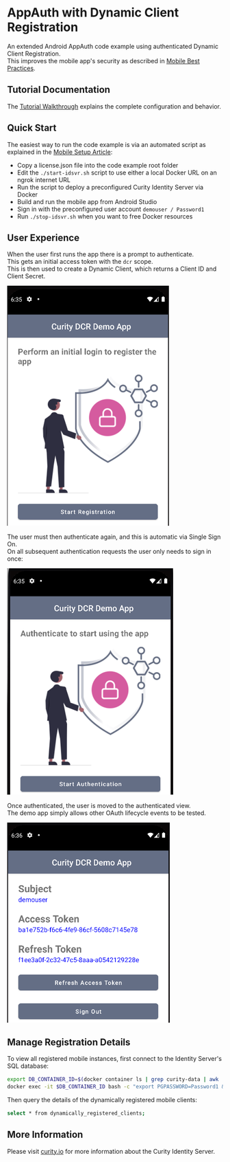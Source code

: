 # AppAuth with Dynamic Client Registration

An extended Android AppAuth code example using authenticated Dynamic Client Registration.\
This improves the mobile app's security as described in [Mobile Best Practices](https://curity.io/resources/learn/oauth-for-mobile-apps-best-practices/).

## Tutorial Documentation

The [Tutorial Walkthrough](https://curity.io/resources/resources/learn/authenticated-dcr-example) explains the complete configuration and behavior.

## Quick Start

The easiest way to run the code example is via an automated script as explained in the [Mobile Setup Article](https://curity.io/resources/learn/mobile-setup-ngrok):

- Copy a license.json file into the code example root folder
- Edit the `./start-idsvr.sh` script to use either a local Docker URL on an ngrok internet URL
- Run the script to deploy a preconfigured Curity Identity Server via Docker
- Build and run the mobile app from Android Studio
- Sign in with the preconfigured user account `demouser / Password1`
- Run `./stop-idsvr.sh` when you want to free Docker resources

## User Experience

When the user first runs the app there is a prompt to authenticate.\
This gets an initial access token with the `dcr` scope.\
This is then used to create a Dynamic Client, which returns a Client ID and Client Secret.

![images](/images/registration-view.png)

The user must then authenticate again, and this is automatic via Single Sign On.\
On all subsequent authentication requests the user only needs to sign in once:

![images](/images/unauthenticated-view.png)

Once authenticated, the user is moved to the authenticated view.\
The demo app simply allows other OAuth lifecycle events to be tested.

![images](/images/authenticated-view.png)

## Manage Registration Details

To view all registered mobile instances, first connect to the Identity Server's SQL database:

```bash
export DB_CONTAINER_ID=$(docker container ls | grep curity-data | awk '{print $1}')
docker exec -it $DB_CONTAINER_ID bash -c "export PGPASSWORD=Password1 && psql -p 5432 -d idsvr -U postgres"
```

Then query the details of the dynamically registered mobile clients:

```bash
select * from dynamically_registered_clients;
```

## More Information

Please visit [curity.io](https://curity.io/) for more information about the Curity Identity Server.
